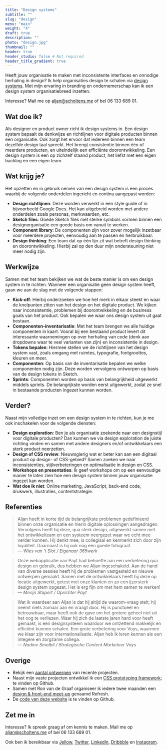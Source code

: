 ```yaml
---
title: "Design systems"
subtitle: ""
slug: "design"
menu: "main"
weight: "4"
draft: true
description: ""
photo: "design.jpg"
thumbnail: ""
header: true
header_studio: false # Not required
header_title_gradient: true
---
```


Heeft jouw organisatie te maken met inconsistente interfaces en onnodige herhaling in design? Ik help organisaties design te schalen via [design systems](https://medium.com/eightshapes-llc/a-design-system-isn-t-a-project-it-s-a-product-serving-products-74dcfffef935). Met mijn ervaring in branding en ondernemerschap kan ik een design system organisatiebreed inzetten.

Interesse? Mail me op [aljan@scholtens.me](mailto:aljan@scholtens.me) of bel 06 133 689 01.

## Wat doe ik?

Als designer en product owner richt ik design systems in. Een design system bepaalt de denkwijze en richtlijnen voor digitale producten binnen een organisatie. Ook zorgt het ervoor dat iedereen binnen een team dezelfde design taal spreekt. Het brengt consistentie binnen één of meerdere producten, en uiteindelijk een efficiënte doorontwikkeling. Een design system is een op zichzelf staand product, het liefst met een eigen backlog en een eigen team.
<!-- 
## Opdrachtgevers

Een greep uit de opdrachtgevers waar ik in het verleden of momenteel mee samenwerk:

- ![](/assets/images/logo-voys.png)
- ![](/assets/images/logo-topicus.png)
- ![](/assets/images/logo-payt.png)
- ![](/assets/images/logo-nos.jpg)
- ![](/assets/images/logo-dacom.png)
- ![](/assets/images/logo-parnassys.png)
- ![](/assets/images/logo-ov.png)
- ![](/assets/images/logo-debibliotheek.png) -->

## Wat krijg je?

Het opzetten en in gebruik nemen van een design system is een proces waarbij de volgende onderdelen ingericht en continu aangepast worden:

- **Design richtlijnen**: Deze worden verwerkt in een style guide of in bijvoorbeeld Google Docs. Het kan uitgebreid worden met andere onderdelen zoals personas, merkwaarden, etc.
- **Sketch files**: Goede Sketch files met sterke symbols vormen binnen een designorganisatie een goede basis om vanuit te werken.
- **Component library**: De componenten zijn voor zover mogelijk inzetbaar voor meerdere projecten, eenvoudig aan te passen en herbruikbaar.
- **Design thinking**: Een team dat op één lijn zit wat betreft design thinking en doorontwikkeling. Hierbij zal op den duur mijn ondersteuning niet meer nodig zijn.

## Werkwijze

Samen met het team bekijken we wat de beste manier is om een design system in te richten. Wanneer een organisatie geen design system heeft, gaan we aan de slag met de volgende stappen:

- **Kick-off**: Hierbij onderzoeken we hoe het merk in elkaar steekt en waar de knelpunten zitten van het design en het digitale product. We kijken naar inconsistentie, problemen bij doorontwikkeling en de business goals van het product. Ook bepalen we waar ons design system uit gaat bestaan.
- **Componenten-inventarisatie**: Met het team brengen we alle huidige componenten in kaart. Vooral bij een bestaand product levert dit interessante waarnemingen op over herhaling van code (denk aan dropdowns waar te veel varianten van zijn) en inconsistentie in design.
- **Tokens bepalen**: Hiermee stellen we de richtlijnen van het design system vast, zoals omgang met ruimtes, typografie, fontgroottes, kleuren en meer.
- **Componenten**: Op basis van de inventarisatie bepalen we welke componenten nodig zijn. Deze worden vervolgens ontworpen op basis van de design tokens in Sketch.
- **Sprints**: Componenten worden op basis van belangrijkheid uitgewerkt middels sprints. De belangrijkste worden eerst uitgewerkt, zodat ze snel in bestaande producten ingezet kunnen worden.

## Verder?

Naast mijn volledige inzet om een design system in te richten, kun je me ook inschakelen voor de volgende diensten:

- **Design exploration**: Ben je als organisatie zoekende naar een designstijl voor digitale producten? Dan kunnen we via design exploration de juiste richting vinden en samen met andere designers en/of ontwikkelaars een sterk product neerzetten.
- **Design of CSS review**: Nieuwsgierig wat er beter kan aan een digitaal product op design- of CSS-gebied? Samen zoeken we naar inconsistenties, stijlverbeteringen en optimalisatie in design en CSS.
- **Workshops en presentaties**: Ik geef workshops om op een eenvoudige manier te laten zien hoe een design system binnen jouw organisatie ingezet kan worden.
- **Wat doe ik niet**: Online marketing, JavaScript, back-end code, drukwerk, illustraties, contentstrategie.

## Referenties

> Aljan heeft in korte tijd de belangrijkste problemen gedefinieerd binnen onze organisatie en hierin digitale oplossingen aangedragen. Vervolgens heeft hij deze, qua sterk design, uitgewerkt samen met het ontwikkelteam en een systeem neergezet waar we echt mee verder kunnen. Hij denkt mee, is collegiaal en kenmerkt zich door zijn loyaliteit. Daarnaast is hij ook nog een goede fotograaf.  
> — *Wies van 't Slot / Eigenaar 365werk*

> Onze webapplicatie van Payt had behoefte aan een verbetering qua design en gebruik, dus hebben we Aljan ingeschakeld. Aan de hand van diverse sessies heeft hij de problemen vastgesteld en nieuwe ontwerpen gemaakt. Samen met de ontwikkelaars heeft hij deze op locatie uitgewerkt, getest met onze klanten en zo een ijzersterk design system opgezet. Het is erg fijn om met hem samen te werken!  
> — *Merijn Stapert / Oprichter Payt*

> Wat ik waardeer aan Aljan is dat hij altijd de waarom-vraag stelt; hij neemt niets zomaar aan en vraagt door. Hij is punctueel en betrouwbaar, maar heeft ook de gave om het grotere geheel niet uit het oog te verliezen. Waar hij zich de laatste jaren hard voor heeft gemaakt, is een designsysteem waardoor we ontzettend makkelijk en efficiënt kunnen schalen. Een grote verbetering voor Voys, waarmee we klaar zijn voor internationalisatie. Aljan heb ik leren kennen als een integere en zorgzame collega.  
> — *Nadine Smalbil / Strategische Content Marketeer Voys*

## Overige

- Bekijk een [aantal ontwerpen](https://www.dropbox.com/s/tt3trafdhldq3zf/_Design.zip?dl=0) van recente projecten.
- Naast mijn vaste projecten ontwikkel ik een [CSS prototyping framework](https://github.com/AljanScholtens/taiga-boilerplate); te vinden op Github.
- Samen met Ron van de Graaf organiseer ik iedere twee maanden een [design & front-end meet-up](https://www.meetup.com/refresh-groningen/) genaamd Refresh.
- De [code van deze website](https://github.com/AljanScholtens/aljanscholtens.nl) is te vinden op Github.

## Zet me in

Interesse? Ik spreek graag af om kennis te maken. Mail me op [aljan@scholtens.me](mailto:aljan@scholtens.me) of bel 06 133 689 01.

Ook ben ik bereikbaar via [Jellow](https://www.jellow.nl/), [Twitter](https://twitter.com/aljanscholtens), [LinkedIn](https://www.linkedin.com/in/aljanscholtens), [Dribbble](http://dribbble.com/aljan) en [Instagram](https://instagram.com/aljan).
